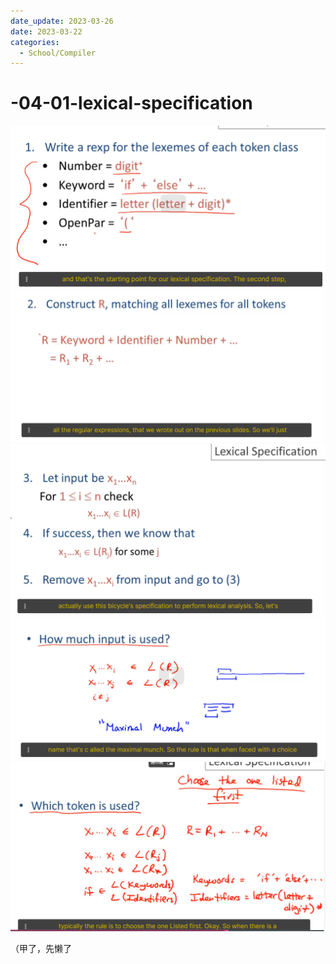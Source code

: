 ```yaml
---
date_update: 2023-03-26
date: 2023-03-22
categories:
  - School/Compiler
---
```


# -04-01-lexical-specification

<img src="04-01-lexical-specification.assets/image-20230322181915841.png" alt="image-20230322181915841" style="zoom:67%;" />



<img src="04-01-lexical-specification.assets/image-20230322181937050.png" alt="image-20230322181937050" style="zoom:67%;" />



<img src="04-01-lexical-specification.assets/image-20230322182004866.png" alt="image-20230322182004866" style="zoom:67%;" />



<img src="04-01-lexical-specification.assets/image-20230322182259768.png" alt="image-20230322182259768" style="zoom:67%;" />



<img src="04-01-lexical-specification.assets/image-20230322182514124.png" alt="image-20230322182514124" style="zoom:67%;" />



（甲了，先懒了